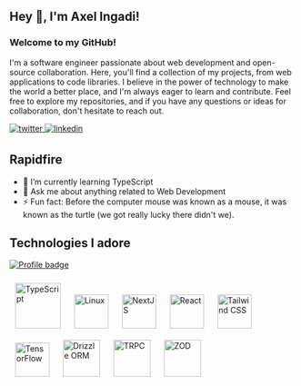 
## Hey 👋, I'm Axel Ingadi!


### Welcome to my GitHub!  
 I'm a software engineer passionate about web development and open-source collaboration. Here, you'll find a collection of my projects, from web applications to code libraries. I believe in the power of technology to make the world a better place, and I'm always eager to learn and contribute. Feel free to explore my repositories, and if you have any questions or ideas for collaboration, don't hesitate to reach out.  

<a href="https://twitter.com/ingadi_" target="_blank">
<img src=https://img.shields.io/badge/twitter-%2300acee.svg?&style=for-the-badge&logo=twitter&logoColor=white alt=twitter style="margin-bottom: 5px;" />
</a>
<a href="https://linkedin.com/in/ingadi" target="_blank">
<img src=https://img.shields.io/badge/linkedin-%231E77B5.svg?&style=for-the-badge&logo=linkedin&logoColor=white alt=linkedin style="margin-bottom: 5px;" />
</a>

## Rapidfire  
- 🌱 I’m currently learning TypeScript
- 💬 Ask me about anything related to Web Development
- ⚡ Fun fact: Before the computer mouse was known as a mouse, it was known as the turtle (we got really lucky there didn't we).  


## Technologies I adore
[![Profile badge](https://www.codewars.com/users/ingadi/badges/small)](https://www.codewars.com/users/ingadi)
<div>  
<a title="TypeScript" href="https://www.typescriptlang.org/" target="_blank"><img style="margin: 10px" src="https://profilinator.rishav.dev/skills-assets/typescript-original.svg" alt="TypeScript" height="80" /></a>  
<a title="Linux: I use Arch btw" href="https://www.linux.org/" target="_blank"><img style="margin: 10px" src="https://profilinator.rishav.dev/skills-assets/linux-original.svg" alt="Linux" height="60" /></a>  
<a title="NextJS" href="https://nextjs.org/" target="_blank"><img style="margin: 10px" src="https://profilinator.rishav.dev/skills-assets/nextjs.png" alt="NextJS" height="60" /></a>  
<a title="React" href="https://reactjs.org/" target="_blank"><img style="margin: 10px" src="https://profilinator.rishav.dev/skills-assets/react-original-wordmark.svg" alt="React" height="60" /></a>  
<a title="Tailwind CSS" href="https://www.tailwindcss.com/" target="_blank"><img style="margin: 10px" src="https://profilinator.rishav.dev/skills-assets/tailwindcss.svg" alt="Tailwind CSS" height="60" /></a>  
<a title="TensorFlow" href="https://www.tensorflow.org/" target="_blank"><img style="margin: 10px" src="https://profilinator.rishav.dev/skills-assets/tensorflow-icon.svg" alt="TensorFlow" height="60" /></a>  
<a title="Drizzle ORM" href="https://orm.drizzle.team/" target="_blank"><img style="margin: 10px" src="https://avatars.githubusercontent.com/u/108468352?s=200&v=4" alt="Drizzle ORM" height="65" /></a>
<a title="TRPC" href="https://trpc.io/" target="_blank"><img style="margin: 10px" src="https://avatars.githubusercontent.com/u/78011399?s=200&v=4" alt="TRPC" height="65" /></a>
<a title="Zod" href="https://zod.dev/" target="_blank"><img style="margin: 10px" src="https://zod.dev/logo.svg" alt="ZOD" height="65" /></a>
</div>  

<!--
**ingadi/ingadi** is a ✨ _special_ ✨ repository because its `README.md` (this file) appears on your GitHub profile.

Here are some ideas to get you started:

- 🔭 I’m currently working on ...
- 🌱 I’m currently learning ...
- 👯 I’m looking to collaborate on ...
- 🤔 I’m looking for help with ...
- 💬 Ask me about ...
- 📫 How to reach me: ...
- 😄 Pronouns: ...
- ⚡ Fun fact: ...
-->
